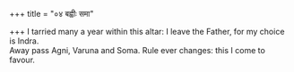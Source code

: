 +++
title = "०४ बह्वीः समा"

+++
I tarried many a year within this altar: I leave the Father, for my choice is Indra.  
     Away pass Agni, Varuna and Soma. Rule ever changes: this I come to favour.